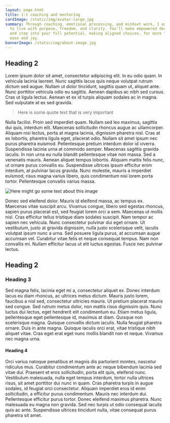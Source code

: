 ```yaml
---
layout: page.html
title: 1:1 coaching and mentoring
cardImage: /static/img/avatar-large.jpg
summary: Through coaching, emotional processing, and mindset work, I empower you
  to live with purpose, freedom, and clarity. You'll make empowered decisions
  and step into your full potential, making aligned choices, for more freedom,
  ease and joy.
bannerImage: /static/img/about-image.jpg
---
```

## Heading 2

Lorem ipsum dolor sit amet, consectetur adipiscing elit. In eu odio quam. In vehicula lacinia laoreet. Nunc sagittis lacus quis neque volutpat rutrum dictum sed augue. Nullam ut dolor tincidunt, sagittis quam ut, aliquet ante. Nunc porttitor vehicula odio eu sagittis. Aenean dapibus ac nibh sed cursus. Cras ut ligula lectus. Aenean et ex id turpis aliquam sodales ac in magna. Sed vulputate at ex sed gravida.

> Here is some quote text that is very important

Nulla facilisi. Proin sed imperdiet quam. Nullam sed leo maximus, sagittis dui quis, interdum elit. Maecenas sollicitudin rhoncus augue ac ullamcorper. Aliquam nisi lectus, porta at magna lacinia, dignissim pharetra nisl. Cras at ex lobortis, pharetra ligula eget, placerat odio. Nullam sit amet ipsum nec purus pharetra euismod. Pellentesque pretium interdum dolor id viverra. Suspendisse lacinia urna at commodo semper. Maecenas sagittis gravida iaculis. In non urna eu nulla blandit pellentesque vitae non massa. Sed a venenatis mauris. Aenean aliquet tempus lobortis. Aliquam mattis felis nunc, ut ornare purus convallis eu. Suspendisse ultrices ipsum efficitur enim interdum, at pulvinar lacus gravida. Nunc molestie, mauris a imperdiet euismod, risus magna varius libero, quis condimentum nisi lorem porta tortor. Pellentesque convallis varius massa.

![](/static/img/contact-image.jpg "Here might go some text about this image")

Donec sed eleifend dolor. Mauris id eleifend massa, ac tempus ex. Maecenas vitae suscipit arcu. Vivamus congue, libero sed egestas rhoncus, sapien purus placerat est, sed feugiat lorem orci a sem. Maecenas ut mollis nisl. Cras efficitur tellus tristique diam sodales suscipit. Nam tempor ac sapien nec vehicula. Nunc consectetur pulvinar dui eget ornare. Ut vestibulum, justo at gravida dignissim, nulla justo scelerisque velit, iaculis volutpat ipsum nunc a urna. Sed posuere ligula purus, at accumsan augue accumsan vel. Curabitur vitae felis et neque consequat tempus. Nam non convallis mi. Nullam efficitur lacus ut elit luctus egestas. Fusce nec pulvinar lectus.

## Heading 2

### Heading 3

Sed magna felis, lacinia eget mi a, consectetur aliquet ex. Donec interdum lacus eu diam rhoncus, ac ultrices metus dictum. Mauris justo lorem, faucibus a nisl sed, consectetur ultricies mauris. Ut pretium placerat mauris sed congue. Sed rutrum metus dolor, non mattis risus dignissim quis. Nunc luctus dui lectus, eget hendrerit elit condimentum eu. Etiam metus ligula, pellentesque eget pellentesque id, maximus at diam. Quisque non scelerisque magna. Quisque convallis dictum iaculis. Nulla feugiat pharetra ornare. Duis in ante magna. Quisque iaculis orci erat, vitae tristique nibh aliquet vitae. Cras eget erat eget nunc mollis blandit non et neque. Vivamus nec magna urna.

#### Heading 4

Orci varius natoque penatibus et magnis dis parturient montes, nascetur ridiculus mus. Curabitur condimentum ante ac neque bibendum lacinia sed vitae dui. Praesent et eros sollicitudin, porta elit quis, eleifend nunc. Vestibulum malesuada, nulla eget tempus interdum, tortor nulla ultrices risus, sit amet porttitor dui nunc in quam. Cras pharetra turpis in augue sodales, id feugiat orci consectetur. Aliquam imperdiet eros id enim sollicitudin, a efficitur purus condimentum. Mauris nec interdum dui. Pellentesque efficitur purus tortor. Donec eleifend maximus pharetra. Nunc malesuada eu magna non gravida. Sed nec turpis ut odio consequat iaculis quis ac ante. Suspendisse ultrices tincidunt nulla, vitae consequat purus pharetra sit amet.